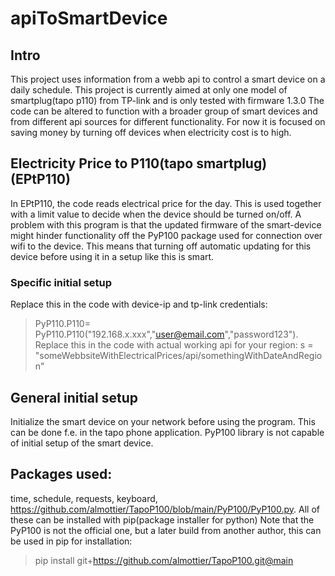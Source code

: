 # apiToSmartDevice
## Intro
This project uses information from a webb api to control a smart device on a daily schedule.
This project is currently aimed at only one model of smartplug(tapo p110) from TP-link and is only tested with firmware 1.3.0
The code can be altered to function with a broader group of smart devices and from different api sources for different functionality.
For now it is focused on saving money by turning off devices when electricity cost is to high.

## Electricity Price to P110(tapo smartplug) (EPtP110)
In EPtP110, the code reads electrical price for the day. 
This is used together with a limit value to decide when the device should be turned on/off.
A problem with this program is that the updated firmware of the smart-device might hinder functionality off the PyP100 package used for connection over wifi to the device. This means that turning off automatic updating for this device before using it in a setup like this is smart.
### Specific initial setup
Replace this in the code with device-ip and tp-link credentials: 
> PyP110.P110= PyP110.P110("192.168.x.xxx","user@email.com","password123"). 
Replace this in the code with actual working api for your region:
>  s =  "someWebbsiteWithElectricalPrices/api/somethingWithDateAndRegion"

## General initial setup
Initialize the smart device on your network before using the program. This can be done f.e. in the tapo phone application. PyP100 library is not capable of initial setup of the smart device.

## Packages used:
time, schedule, requests, keyboard, https://github.com/almottier/TapoP100/blob/main/PyP100/PyP100.py.
All of these can be installed with pip(package installer for python)
Note that the PyP100 is not the official one, but a later build from another author, this can be used in pip for installation:
> pip install git+https://github.com/almottier/TapoP100.git@main
